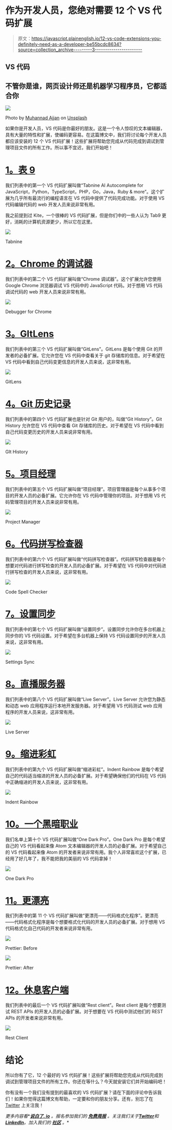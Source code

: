 # 作为开发人员，您绝对需要 12 个 VS 代码扩展

> 原文：<https://javascript.plainenglish.io/12-vs-code-extensions-you-definitely-need-as-a-developer-be55bcdc8634?source=collection_archive---------3----------------------->

## VS 代码

## 不管你是谁，网页设计师还是机器学习程序员，它都适合你

![](img/4d2461217ccd58d283770a8e9d296da8.png)

Photo by [Muhannad Ajjan](https://unsplash.com/@isword?utm_source=unsplash&utm_medium=referral&utm_content=creditCopyText) on [Unsplash](https://unsplash.com/s/photos/programming?utm_source=unsplash&utm_medium=referral&utm_content=creditCopyText)

如果你是开发人员，VS 代码是你最好的朋友。这是一个令人惊叹的文本编辑器，具有大量的特性和扩展，使编码更容易。在这篇博文中，我们将讨论每个开发人员都应该安装的 12 个 VS 代码扩展！这些扩展将帮助您完成从代码完成到调试到管理项目文件的所有工作。所以事不宜迟，我们开始吧！

# [1。表 9](https://marketplace.visualstudio.com/items?itemName=TabNine.tabnine-vscode)

我们列表中的第一个 VS 代码扩展叫做“Tabnine AI Autocomplete for JavaScript，Python，TypeScript，PHP，Go，Java，Ruby & more”。这个扩展为几乎所有最流行的编程语言在 VS 代码中提供了代码完成功能。对于使用 VS 代码编辑代码的 web 开发人员来说非常有用。

我之前提到过 Kite，一个很棒的 VS 代码扩展，但是你们中的一些人认为 Tab9 更好，消耗的计算机资源更少，所以它在这里。

![](img/3ddc6bcbaef43e16f64d8b7bccf131d2.png)

Tabnine

# [2。Chrome 的调试器](https://marketplace.visualstudio.com/items?itemName=msjsdiag.debugger-for-chrome)

我们列表中的第二个 VS 代码扩展叫做“Chrome 调试器”。这个扩展允许您使用 Google Chrome 浏览器调试 VS 代码中的 JavaScript 代码。对于想用 VS 代码调试代码的 web 开发人员来说非常有用。

![](img/b1e0d2f3a068304f8ea4beeb81783296.png)

Debugger for Chrome

# [3。GItLens](https://marketplace.visualstudio.com/items?itemName=eamodio.gitlens)

我们列表中的第三个 VS 代码扩展叫做“GitLens”。GitLens 是每个使用 Git 的开发者的必备扩展。它允许您在 VS 代码中查看关于 git 存储库的信息。对于希望在 VS 代码中看到自己代码变更信息的开发人员来说，这非常有用。

![](img/be465151104ac997cba17e244dc75c67.png)

GitLens

# [4。Git 历史记录](https://marketplace.visualstudio.com/items?itemName=donjayamanne.githistory)

我们列表中的第四个 VS 代码扩展也是针对 Git 用户的，叫做“Git History”。Git History 允许您在 VS 代码中查看 Git 存储库的历史。对于希望在 VS 代码中看到自己代码变更历史的开发人员来说非常有用。

![](img/b7fc7a437d33ea23adc6f470d69a9e74.png)

GIt History

# [5。项目经理](https://marketplace.visualstudio.com/items?itemName=alefragnani.project-manager)

我们列表中的第五个 VS 代码扩展叫做“项目经理”。项目管理器是每个从事多个项目的开发人员的必备扩展。它允许你在 VS 代码中管理你的项目。对于想用 VS 代码管理项目的开发人员来说非常有用。

![](img/2cb4bb8f77280f260bce698449693816.png)

Project Manager

# [6。代码拼写检查器](https://marketplace.visualstudio.com/items?itemName=streetsidesoftware.code-spell-checker)

我们列表中的第六个 VS 代码扩展叫做“代码拼写检查器”。代码拼写检查器是每个想要对代码进行拼写检查的开发人员的必备扩展。对于希望在 VS 代码中对代码进行拼写检查的开发人员来说，这非常有用。

![](img/bf5326dc36f5762c95d96b5a4df89862.png)

Code Spell Checker

# [7。设置同步](https://marketplace.visualstudio.com/items?itemName=Shan.code-settings-sync)

我们列表中的第七个 VS 代码扩展叫做“设置同步”。设置同步允许你在多台机器上同步你的 VS 代码设置。对于希望在多台机器上保持 VS 代码设置同步的开发人员来说，这非常有用。

![](img/afcc90900bfd5e1c52722c31f1272cb6.png)

Settings Sync

# [8。直播服务器](https://marketplace.visualstudio.com/items?itemName=ritwickdey.LiveServer)

我们列表中的第八个 VS 代码扩展叫做“Live Server”。Live Server 允许您为静态和动态 web 应用程序运行本地开发服务器。对于希望用 VS 代码测试 web 应用程序的开发人员来说，这非常有用。

![](img/7367324a2fb127258e5efedbcd4784b2.png)

Live Server

# [9。缩进彩虹](https://marketplace.visualstudio.com/items?itemName=oderwat.indent-rainbow)

我们列表中的第九个 VS 代码扩展叫做“缩进彩虹”。Indent Rainbow 是每个希望自己的代码适当缩进的开发人员的必备扩展。对于希望确保他们的代码在 VS 代码中正确缩进的开发人员来说，这非常有用。

![](img/25bb88b64e28f27ec1085f816614c255.png)

Indent Rainbow

# [10。一个黑暗职业](https://marketplace.visualstudio.com/items?itemName=zhuangtongfa.Material-theme)

我们名单上第十个 VS 代码扩展叫做“One Dark Pro”。One Dark Pro 是每个希望自己的 VS 代码看起来像 Atom 文本编辑器的开发人员的必备扩展。对于希望自己的 VS 代码看起来像 Atom 的开发者来说非常有用。我个人非常喜欢这个扩展，已经用了好几年了，我不能把我的美丽的 VS 代码拿掉！

![](img/f41e8525043c8401db3eb234d2cee7f4.png)

One Dark Pro

# [11。更漂亮](https://marketplace.visualstudio.com/items?itemName=esbenp.prettier-vscode)

我们列表中的第 11 个 VS 代码扩展叫做“更漂亮——代码格式化程序”。更漂亮——代码格式化程序是每个想要格式化代码的开发人员的必备扩展。对于想用 VS 代码格式化自己代码的开发者来说非常有用。

![](img/43bbf970e68986924e900d0061cf518a.png)

Prettier: Before

![](img/6ad84f79b9cac9f3b6a5bbc783f4099a.png)

Prettier: After

# [12。休息客户端](https://marketplace.visualstudio.com/items?itemName=humao.rest-client)

我们列表中的最后一个 VS 代码扩展叫做“Rest client”。Rest client 是每个想要测试 REST APIs 的开发人员的必备扩展。对于想要在 VS 代码中测试他们的 REST APIs 的开发者来说非常有用。

![](img/dea8b827fe0ba76599a5c1e7c09ce223.png)

Rest Client

# 结论

所以你有了它，12 个最好的 VS 代码扩展！这些扩展将帮助您完成从代码完成到调试到管理项目文件的所有工作。你还在等什么？今天就安装它们并开始编码吧！

你有没有一个我们没有提到的最喜欢的 VS 代码扩展？请在下面的评论中告诉我们！如果你觉得这篇博文有帮助，一定要和你的朋友分享。还有，别忘了在 [Twitter](https://twitter.com/MarkKnd) 上关注我！

*更多内容看**[***说白了. io***](https://plainenglish.io/) *。报名参加我们的* [***免费周报***](http://newsletter.plainenglish.io/) *。关注我们关于*[***Twitter***](https://twitter.com/inPlainEngHQ)*和*[***LinkedIn***](https://www.linkedin.com/company/inplainenglish/)*。加入我们的* [***社区***](https://discord.gg/GtDtUAvyhW) *。**